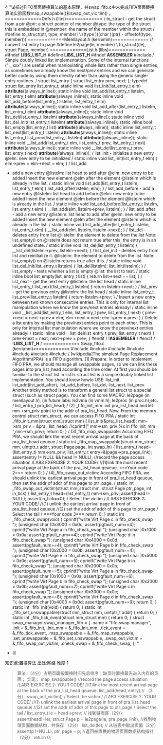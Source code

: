 4
"试描述FIFO页面替换算法的基本原理，并swap_fifo.c中未完成FIFA页面替换算法实验函数map_swappable()和swap_out_vic
tim() 。 =============Defs.h (libs)============= /   to_struct - get the
struct from a ptr  @ptr: a struct pointer of member  @type: the type of the
struct this is embedded in  @member: the name of the member within the struct
 / #define to_struct(ptr, type, member) \ ((type )((char )(ptr) -
offsetof(type, member))) =============Memlayout.h (kern\mm)============= //
convert list entry to page #define le2page(le, member) \ to_struct((le),
struct Page, member) =============List.h (libs)============= #ifndef
__LIBS_LIST_H__ #define __LIBS_LIST_H__ #ifndef __ASSEMBLER__ #include  /  
Simple doubly linked list implementation.   Some of the internal functions
("__xxx") are useful when manipulating  whole lists rather than single
entries, as sometimes we already know  the next/prev entries and we can
generate better code by using them  directly rather than using the generic
single-entry routines.  / struct list_entry { struct list_entry prev,
next; }; typedef struct list_entry list_entry_t; static inline void
list_init(list_entry_t elm) __attribute__((always_inline)); static inline
void list_add(list_entry_t listelm, list_entry_t elm)
__attribute__((always_inline)); static inline void
list_add_before(list_entry_t listelm, list_entry_t elm)
__attribute__((always_inline)); static inline void list_add_after(list_entry_t
listelm, list_entry_t elm) __attribute__((always_inline)); static inline
void list_del(list_entry_t listelm) __attribute__((always_inline)); static
inline void list_del_init(list_entry_t listelm)
__attribute__((always_inline)); static inline bool list_empty(list_entry_t
list) __attribute__((always_inline)); static inline list_entry_t
list_next(list_entry_t listelm) __attribute__((always_inline)); static
inline list_entry_t list_prev(list_entry_t listelm)
__attribute__((always_inline)); static inline void __list_add(list_entry_t
elm, list_entry_t prev, list_entry_t next) __attribute__((always_inline));
static inline void __list_del(list_entry_t prev, list_entry_t next)
__attribute__((always_inline)); /   list_init - initialize a new entry 
@elm: new entry to be initialized  / static inline void
list_init(list_entry_t elm) { elm->prev = elm->next = elm; } /   list_add
- add a new entry  @listelm: list head to add after  @elm: new entry to be
added   Insert the new element @elm after the element @listelm which  is
already in the list.  / static inline void list_add(list_entry_t listelm,
list_entry_t elm) { list_add_after(listelm, elm); } /   list_add_before -
add a new entry  @listelm: list head to add before  @elm: new entry to be
added   Insert the new element @elm before the element @listelm which  is
already in the list.  / static inline void list_add_before(list_entry_t
listelm, list_entry_t elm) { __list_add(elm, listelm->prev, listelm); } / 
 list_add_after - add a new entry  @listelm: list head to add after  @elm:
new entry to be added   Insert the new element @elm after the element
@listelm which  is already in the list.  / static inline void
list_add_after(list_entry_t listelm, list_entry_t elm) { __list_add(elm,
listelm, listelm->next); } /   list_del - deletes entry from list 
@listelm: the element to delete from the list   Note: list_empty() on
@listelm does not return true after this, the entry is  in an undefined
state.  / static inline void list_del(list_entry_t listelm) {
__list_del(listelm->prev, listelm->next); } /   list_del_init - deletes
entry from list and reinitialize it.  @listelm: the element to delete from
the list.   Note: list_empty() on @listelm returns true after this.  /
static inline void list_del_init(list_entry_t listelm) { list_del(listelm);
list_init(listelm); } /   list_empty - tests whether a list is empty 
@list: the list to test.  / static inline bool list_empty(list_entry_t
list) { return list->next == list; } /   list_next - get the next entry 
@listelm: the list head / static inline list_entry_t 
list_next(list_entry_t listelm) { return listelm->next; } /   list_prev -
get the previous entry  @listelm: the list head / static inline
list_entry_t  list_prev(list_entry_t listelm) { return listelm->prev; } / 
 Insert a new entry between two known consecutive entries.   This is only
for internal list manipulation where we know  the prev/next entries already!
 / static inline void __list_add(list_entry_t elm, list_entry_t prev,
list_entry_t next) { prev->next = next->prev = elm; elm->next = next;
elm->prev = prev; } /   Delete a list entry by making the prev/next entries
point to each other.   This is only for internal list manipulation where we
know  the prev/next entries already!  / static inline void
__list_del(list_entry_t prev, list_entry_t next) { prev->next = next;
next->prev = prev; } #endif / !__ASSEMBLER__ / #endif / !__LIBS_LIST_H__ /
============= Swap_fifo.c (kern\mm)============= #include  #include  #include
\#include  #include  #include  #include  / [wikipedia]The simplest Page
Replacement Algorithm(PRA) is a FIFO algorithm.  (1) Prepare: In order to
implement FIFO PRA, we should manage all swappable pages, so we can  link
these pages into pra_list_head according the time order. At first you should 
be familiar to the struct list in list.h. struct list is a simple doubly
linked list  implementation. You should know howto USE: list_init,
list_add(list_add_after),  list_add_before, list_del, list_next, list_prev.
Another tricky method is to transform  a general list struct to a special
struct (such as struct page). You can find some MACRO:  le2page (in
memlayout.h), (in future labs: le2vma (in vmm.h), le2proc (in proc.h),etc. /
list_entry_t pra_list_head; /  (2) _fifo_init_mm: init pra_list_head and let
mm->sm_priv point to the addr of pra_list_head.  Now, From the memory control
struct mm_struct, we can access FIFO PRA / static int _fifo_init_mm(struct
mm_struct mm) { list_init(&amp;pra;_list_head); mm->sm_priv =
&amp;pra;_list_head; //cprintf(" mm->sm_priv %x in
fifo_init_mm
",mm->sm_priv); return 0; } /  (3)_fifo_map_swappable:
According FIFO PRA, we should link the most recent arrival page at the back of
pra_list_head qeueue / static int _fifo_map_swappable(struct mm_struct mm,
uintptr_t addr, struct Page page, int swap_in) { list_entry_t
head=(list_entry_t) mm->sm_priv; list_entry_t entry=&(page->pra_page_link);
assert(entry != NULL && head != NULL); //record the page access situlation
/LAB3 EXERCISE 2: YOUR CODE/ //(1)link the most recent arrival page at the
back of the pra_list_head qeueue. ===Your code 2=== return 0; } / 
(4)_fifo_swap_out_victim: According FIFO PRA, we should unlink the earliest
arrival page in front of pra_list_head qeueue,  then set the addr of addr of
this page to ptr_page. / static int _fifo_swap_out_victim(struct mm_struct
mm, struct Page  ptr_page, int in_tick) { list_entry_t
head=(list_entry_t) mm->sm_priv; assert(head != NULL); assert(in_tick==0);
/ Select the victim / /LAB3 EXERCISE 2: YOUR CODE/ //(1) unlink the
earliest arrival page in front of pra_list_head qeueue //(2) set the addr of
addr of this page to ptr_page / Select the tail / ===Your code 3=== return
0; } static int _fifo_check_swap(void) { cprintf("write Virt Page c in
fifo_check_swap
"); (unsigned char )0x3000 = 0x0c; assert(pgfault_num==4);
cprintf("write Virt Page a in fifo_check_swap
"); (unsigned char )0x1000 =
0x0a; assert(pgfault_num==4); cprintf("write Virt Page d in
fifo_check_swap
"); (unsigned char )0x4000 = 0x0d; assert(pgfault_num==4);
cprintf("write Virt Page b in fifo_check_swap
"); (unsigned char )0x2000 =
0x0b; assert(pgfault_num==4); cprintf("write Virt Page e in
fifo_check_swap
"); (unsigned char )0x5000 = 0x0e; assert(pgfault_num==5);
cprintf("write Virt Page b in fifo_check_swap
"); (unsigned char )0x2000 =
0x0b; assert(pgfault_num==5); cprintf("write Virt Page a in
fifo_check_swap
"); (unsigned char )0x1000 = 0x0a; assert(pgfault_num==6);
cprintf("write Virt Page b in fifo_check_swap
"); (unsigned char )0x2000 =
0x0b; assert(pgfault_num==7); cprintf("write Virt Page c in
fifo_check_swap
"); (unsigned char )0x3000 = 0x0c; assert(pgfault_num==8);
cprintf("write Virt Page d in fifo_check_swap
"); (unsigned char )0x4000 =
0x0d; assert(pgfault_num==9); return 0; } static int _fifo_init(void) { return
0; } static int _fifo_set_unswappable(struct mm_struct mm, uintptr_t addr) {
return 0; } static int _fifo_tick_event(struct mm_struct mm) { return 0; }
struct swap_manager swap_manager_fifo = { .name = "fifo swap manager", .init =
&_fifo_init, .init_mm = &_fifo_init_mm, .tick_event = &_fifo_tick_event,
.map_swappable = &_fifo_map_swappable, .set_unswappable =
&_fifo_set_unswappable, .swap_out_victim = &_fifo_swap_out_victim, .check_swap
= &_fifo_check_swap, }; "
- [x]

知识点:置换算法
出处:网络
难度:1
> 算法：（4分）占用页面按置换时间先后排序；缺页时置换最先进入内存的页面； 实现： map_swappable() //record the page
> access situlation /LAB3 EXERCISE 2: YOUR CODE/ //(1)link the most recent
> arrival page at the back of the pra_list_head qeueue. list_add(head, entry);//
> （3分） swap_out_victim() / Select the victim / /LAB3 EXERCISE 2: YOUR CODE/
> //(1) unlink the earliest arrival page in front of pra_list_head qeueue //(2)
> set the addr of addr of this page to ptr_page / Select the tail /
> list_entry_t le = head->prev; // 找到链表尾（2分） assert(head!=le); struct Page p =
> le2page(le, pra_page_link); //找到物理页面数据结构，并保存 （2分） list_del(le); //
> 从链表中取出页面（2分） assert(p !=NULL); ptr_page = p; //返回被置换的物理页面数据结构指针 （2分） return
> 0;
